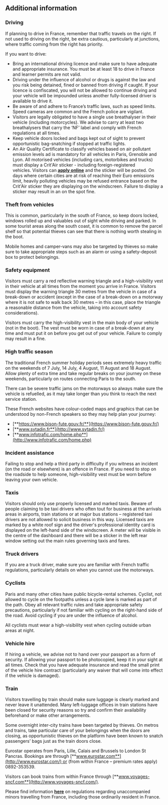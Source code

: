 ## Additional information

### **Driving**

If planning to drive in France, remember that traffic travels on the right. If not used to driving on the right, be extra cautious, particularly at junctions, where traffic coming from the right has priority.

If you want to drive:

* Bring an international driving licence and make sure to have adequate and appropriate insurance. You must be at least 18 to drive in France and learner permits are not valid.
* Driving under the influence of alcohol or drugs is against the law and you risk being detained, fined or banned from driving if caught. If your licence is confiscated, you will not be allowed to continue driving and your vehicle will be impounded unless another fully-licensed driver is available to drive it.
* Be aware of and adhere to France’s traffic laws, such as speed limits. Speed cameras are common and the French police are vigilant.
* Visitors are legally obligated to have a single use breathalyser in their vehicle (including motorcycles). We advise to carry at least two breathalysers that carry the ‘NF’ label and comply with French regulations at all times.
* Keep vehicle doors locked and bags kept out of sight to prevent opportunistic bag-snatching if stopped at traffic lights.
* An Air Quality Certificate to classify vehicles based on air pollutant emission levels ad is mandatory for all vehicles in Paris, Grenoble and Lyon. All motorised vehicles (including cars, motorbikes and trucks) must display a Crit'Air sticker - including foreign-registered vehicles. Visitors can [**apply online**](https://certificat-air.gouv.fr/en/) and the sticker will be posted. On days where certain cities are at risk of reaching their Euro emissions limit, heavily polluting vehicles may be refused entrance based on the Crit'Air sticker they are displaying on the windscreen. Failure to display a sticker may result in an on the spot fine.

### **Theft from vehicles**

This is common, particularly in the south of France, so keep doors locked, windows rolled up and valuables out of sight while driving and parked. In some tourist areas along the south coast, it is common to remove the parcel shelf so that potential thieves can see that there is nothing worth stealing in the boot.

Mobile homes and camper-vans may also be targeted by thieves so make sure to take appropriate steps such as an alarm or using a safety-deposit box to protect belongings.

### **Safety equipment**

Visitors must carry a red reflective warning triangle and a high-visibility vest in their vehicle at all times from the moment you arrive in France. Visitors must display the warning triangle 30 metres from the vehicle in case of a break-down or accident (except in the case of a break-down on a motorway where it is not safe to walk back 30 metres – in this case, place the triangle a reasonable distance from the vehicle, taking into account safety considerations).

Visitors must carry the high-visibility vest in the main body of your vehicle (not in the boot). The vest must be worn in case of a break-down at any time and must put it on before you get out of your vehicle. Failure to comply may result in a fine.

### **High traffic season**

The traditional French summer holiday periods sees extremely heavy traffic on the weekends of 7 July, 14 July, 4 August, 11 August and 18 August. Allow plenty of extra time and take regular breaks on your journey on these weekends, particularly on routes connecting Paris to the south.

There can be severe traffic jams on the motorways so always make sure the vehicle is refuelled, as it may take longer than you think to reach the next service station.

These French websites have colour-coded maps and graphics that can be understood by non-French speakers so they may help plan your journey:

* [**https://www.bison-fute.gouv.fr/**](https://www.bison-fute.gouv.fr/)
* [**www.sytadin.fr**](http://www.sytadin.fr/)
* [**www.infotrafic.com/home.php**](http://www.infotrafic.com/home.php)

### **Incident assistance**

Failing to stop and help a third party in difficulty if you witness an incident (on the road or elsewhere) is an offence in France. If you need to stop on the roadside to help someone, high-visibility vest must be worn before leaving your own vehicle.

### **Taxis**

Visitors should only use properly licensed and marked taxis. Beware of people claiming to be taxi drivers who often tout for business at the arrivals areas in airports, train stations or at major bus stations – registered taxi drivers are not allowed to solicit business in this way. Licensed taxis are marked by a white roof sign and the driver's professional identity card is displayed on the left-hand side of the windscreen. A meter will be visible in the centre of the dashboard and there will be a sticker in the left rear window setting out the main rules governing taxis and fares.

### **Truck drivers**

If you are a truck driver, make sure you are familiar with French traffic regulations, particularly details on when you cannot use the motorways.

### **Cyclists**

Paris and many other cities have public bicycle-rental schemes. Cyclist, not allowed to cycle on the footpaths unless a cycle lane is marked as part of the path. Obey all relevant traffic rules and take appropriate safety precautions, particularly if not familiar with cycling on the right-hand side of the road. Avoid cycling if you are under the influence of alcohol.

All cyclists must wear a high-visibility vest when cycling outside urban areas at night.

### **Vehicle hire**

If hiring a vehicle, we advise not to hand over your passport as a form of security. If allowing your passport to be photocopied, keep it in your sight at all times. Check that you have adequate insurance and read the small print of the vehicle hire contract (particularly any waiver that will come into effect if the vehicle is damaged).

### **Train**

Visitors travelling by train should make sure luggage is clearly marked and never leave it unattended. Many left-luggage offices in train stations have been closed for security reasons so try and confirm their availability beforehand or make other arrangements.

Some overnight inter-city trains have been targeted by thieves. On metros and trains, take particular care of your belongings when the doors are closing, as opportunistic thieves on the platform have been known to snatch passengers’ bags just as the train doors close.

Eurostar operates from Paris, Lille, Calais and Brussels to London St Pancras. Bookings are through [**www.eurostar.com**](http://www.eurostar.com/) or (from within France – premium rates apply) 0892-353539.

Visitors can book trains from within France through [**www.voyages-sncf.com**](http://www.voyages-sncf.com/).

Please find information [**here**](https://www.service-public.fr/particuliers/vosdroits/F1359) on regulations regarding unaccompanied minors travelling from France, including those ordinarily resident in France.